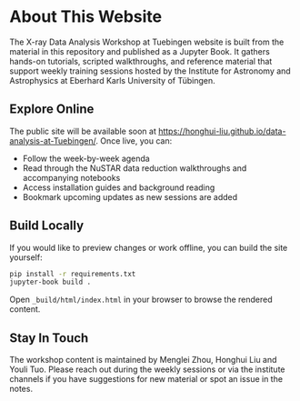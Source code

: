 # About This Website

The X-ray Data Analysis Workshop at Tuebingen website is built from the material in this repository and published as a Jupyter Book. It gathers hands-on tutorials, scripted walkthroughs, and reference material that support weekly training sessions hosted by the Institute for Astronomy and Astrophysics at Eberhard Karls University of Tübingen.

## Explore Online

The public site will be available soon at https://honghui-liu.github.io/data-analysis-at-Tuebingen/. Once live, you can:

- Follow the week-by-week agenda
- Read through the NuSTAR data reduction walkthroughs and accompanying notebooks
- Access installation guides and background reading
- Bookmark upcoming updates as new sessions are added

## Build Locally

If you would like to preview changes or work offline, you can build the site yourself:

```bash
pip install -r requirements.txt
jupyter-book build .
```

Open `_build/html/index.html` in your browser to browse the rendered content.

## Stay In Touch

The workshop content is maintained by Menglei Zhou, Honghui Liu and Youli Tuo. Please reach out during the weekly sessions or via the institute channels if you have suggestions for new material or spot an issue in the notes.

